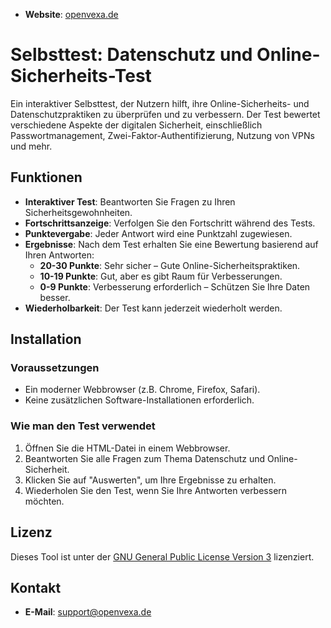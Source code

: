 - **Website**: [openvexa.de](https://openvexa.de)
# Selbsttest: Datenschutz und Online-Sicherheits-Test

Ein interaktiver Selbsttest, der Nutzern hilft, ihre Online-Sicherheits- und Datenschutzpraktiken zu überprüfen und zu verbessern. Der Test bewertet verschiedene Aspekte der digitalen Sicherheit, einschließlich Passwortmanagement, Zwei-Faktor-Authentifizierung, Nutzung von VPNs und mehr.

## Funktionen

- **Interaktiver Test**: Beantworten Sie Fragen zu Ihren Sicherheitsgewohnheiten.
- **Fortschrittsanzeige**: Verfolgen Sie den Fortschritt während des Tests.
- **Punktevergabe**: Jeder Antwort wird eine Punktzahl zugewiesen. 
- **Ergebnisse**: Nach dem Test erhalten Sie eine Bewertung basierend auf Ihren Antworten:
  - **20-30 Punkte**: Sehr sicher – Gute Online-Sicherheitspraktiken.
  - **10-19 Punkte**: Gut, aber es gibt Raum für Verbesserungen.
  - **0-9 Punkte**: Verbesserung erforderlich – Schützen Sie Ihre Daten besser.
- **Wiederholbarkeit**: Der Test kann jederzeit wiederholt werden.

## Installation

### Voraussetzungen

- Ein moderner Webbrowser (z.B. Chrome, Firefox, Safari).
- Keine zusätzlichen Software-Installationen erforderlich.

### Wie man den Test verwendet

1. Öffnen Sie die HTML-Datei in einem Webbrowser.
2. Beantworten Sie alle Fragen zum Thema Datenschutz und Online-Sicherheit.
3. Klicken Sie auf "Auswerten", um Ihre Ergebnisse zu erhalten.
4. Wiederholen Sie den Test, wenn Sie Ihre Antworten verbessern möchten.

## Lizenz

Dieses Tool ist unter der [GNU General Public License Version 3](https://www.gnu.org/licenses/gpl-3.0.html) lizenziert.

## Kontakt


- **E-Mail**: support@openvexa.de
